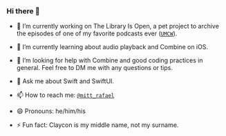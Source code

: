 ### Hi there 👋

- 🔭 I’m currently working on The Library Is Open, a pet project to archive the episodes of one of my favorite podcasts ever (<a href="https://soundcloud.com/ummilkshakechamadowanda" target="_blank">`UMCW`</a>).

- 🌱 I’m currently learning about audio playback and Combine on iOS.

- 🤔 I’m looking for help with Combine and good coding practices in general. Feel free to DM me with any questions or tips.

- 💬 Ask me about Swift and SwiftUI.

- 📫 How to reach me: <a href="http://twitter.com/mitt_rafael" target="_blank">`@mitt_rafael`</a>

- 😄 Pronouns: he/him/his

- ⚡ Fun fact: Claycon is my middle name, not my surname.
